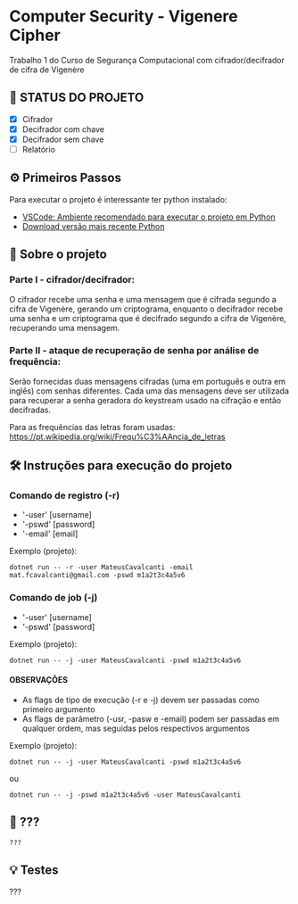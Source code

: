 # Computer Security - Vigenere Cipher

Trabalho 1 do Curso de Segurança Computacional com cifrador/decifrador de cifra de Vigenère

## 🚧 STATUS DO PROJETO
- [x] Cifrador
- [x] Decifrador com chave
- [x] Decifrador sem chave
- [ ] Relatório

## ⚙️ Primeiros Passos

Para executar o projeto é interessante ter python instalado:

- [VSCode: Ambiente recomendado para executar o projeto em Python](https://code.visualstudio.com/download)
- [Download versão mais recente Python](https://www.python.org/downloads/)

## 🚀 Sobre o projeto
### Parte I - cifrador/decifrador: 
O cifrador recebe uma senha e uma mensagem que é cifrada segundo a cifra de Vigenère,
gerando um criptograma, enquanto o decifrador recebe uma senha e um criptograma que é
decifrado segundo a cifra de Vigenère, recuperando uma mensagem.

### Parte II - ataque de recuperação de senha por análise de frequência: 
Serão fornecidas duas mensagens cifradas (uma em português e outra em inglês) com senhas
diferentes. Cada uma das mensagens deve ser utilizada para recuperar a senha geradora do
keystream usado na cifração e então decifradas.

Para as frequências das letras foram usadas: https://pt.wikipedia.org/wiki/Frequ%C3%AAncia_de_letras 


## 🛠 Instruções para execução do projeto

### Comando de registro (-r)
- '-user' [username]
- '-pswd' [password]
- '-email' [email]

Exemplo (projeto):
```
dotnet run -- -r -user MateusCavalcanti -email mat.fcavalcanti@gmail.com -pswd m1a2t3c4a5v6
``` 

### Comando de job (-j)
- '-user' [username]
- '-pswd' [password]

Exemplo (projeto):
```
dotnet run -- -j -user MateusCavalcanti -pswd m1a2t3c4a5v6
```

#### OBSERVAÇÕES
- As flags de tipo de execução (-r e -j) devem ser passadas como primeiro argumento
- As flags de parâmetro (-usr, -pasw e -email) podem ser passadas em qualquer ordem, mas seguidas pelos respectivos argumentos

Exemplo (projeto):
```
dotnet run -- -j -user MateusCavalcanti -pswd m1a2t3c4a5v6 
```
ou
```
dotnet run -- -j -pswd m1a2t3c4a5v6 -user MateusCavalcanti
```
 

## 💜 ???
```
???
```

## 💡 Testes
???
